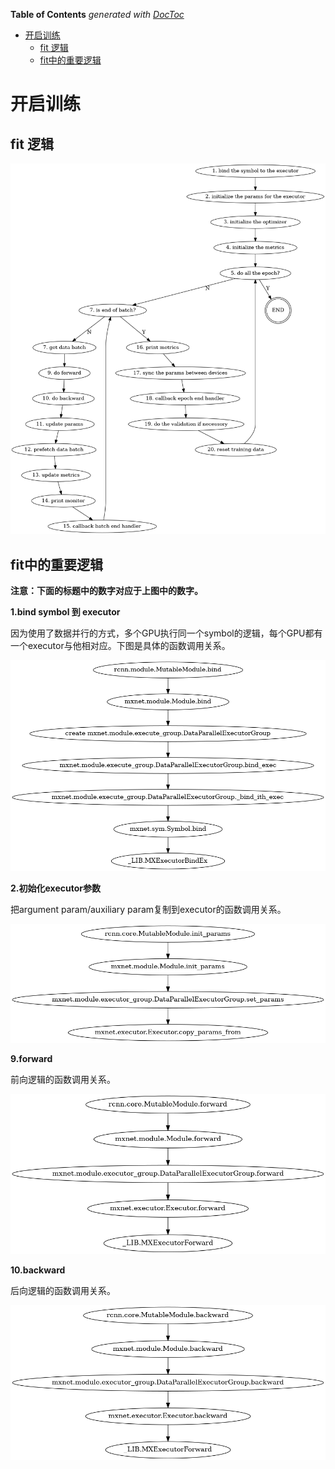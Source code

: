 <!-- START doctoc generated TOC please keep comment here to allow auto update -->
<!-- DON'T EDIT THIS SECTION, INSTEAD RE-RUN doctoc TO UPDATE -->
**Table of Contents**  *generated with [DocToc](https://github.com/thlorenz/doctoc)*

- [开启训练](#%E5%BC%80%E5%90%AF%E8%AE%AD%E7%BB%83)
  - [fit 逻辑](#fit-%E9%80%BB%E8%BE%91)
  - [fit中的重要逻辑](#fit%E4%B8%AD%E7%9A%84%E9%87%8D%E8%A6%81%E9%80%BB%E8%BE%91)

<!-- END doctoc generated TOC please keep comment here to allow auto update -->

# 开启训练

## fit 逻辑

![](resources/mxnet.fit.png)

## fit中的重要逻辑

**注意：下面的标题中的数字对应于上图中的数字。**

**1.bind symbol 到 executor**

因为使用了数据并行的方式，多个GPU执行同一个symbol的逻辑，每个GPU都有一个executor与他相对应。下图是具体的函数调用关系。

![](resources/mxnet.rcnn.bind.png)

**2.初始化executor参数**

把argument param/auxiliary param复制到executor的函数调用关系。

![](resources/mxnet.rcnn.init_params.png)

**9.forward**

前向逻辑的函数调用关系。

![](resources/mxnet.rcnn.forward.png)

**10.backward**

后向逻辑的函数调用关系。

![](resources/mxnet.rcnn.backward.png)